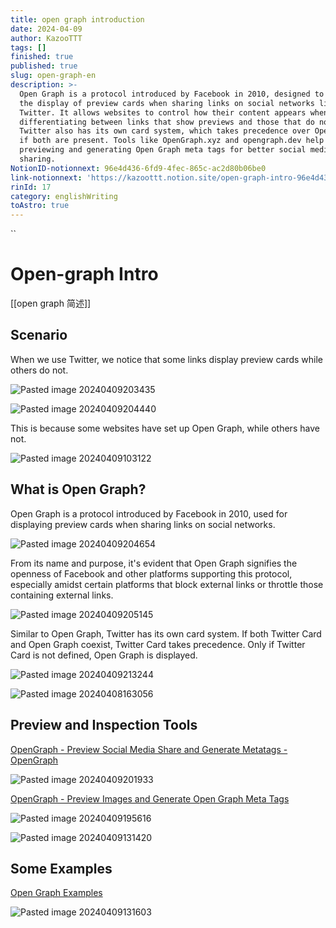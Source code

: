 ```yaml
---
title: open graph introduction
date: 2024-04-09
author: KazooTTT
tags: []
finished: true
published: true
slug: open-graph-en
description: >-
  Open Graph is a protocol introduced by Facebook in 2010, designed to enhance
  the display of preview cards when sharing links on social networks like
  Twitter. It allows websites to control how their content appears when shared,
  differentiating between links that show previews and those that do not.
  Twitter also has its own card system, which takes precedence over Open Graph
  if both are present. Tools like OpenGraph.xyz and opengraph.dev help in
  previewing and generating Open Graph meta tags for better social media
  sharing.
NotionID-notionnext: 96e4d436-6fd9-4fec-865c-ac2d80b06be0
link-notionnext: 'https://kazoottt.notion.site/open-graph-intro-96e4d4366fd94fec865cac2d80b06be0'
rinId: 17
category: englishWriting
toAstro: true
---
```


``

# Open-graph Intro

[[open graph 简述]]

## Scenario

When we use Twitter, we notice that some links display preview cards while others do not.

![Pasted image 20240409203435](https://pictures.kazoottt.top/2024/04/2024049-bc909874e20bb629c839253d3943d659.png)

![Pasted image 20240409204440](https://pictures.kazoottt.top/2024/04/2024049-4a9e81697a9703fe745e3052d4cbd1cd.png)

This is because some websites have set up Open Graph, while others have not.

![Pasted image 20240409103122](https://pictures.kazoottt.top/2024/04/2024049-087f0fbb7b7c5f497748c7fb9a12cdda.png)

## What is Open Graph?

Open Graph is a protocol introduced by Facebook in 2010, used for displaying preview cards when sharing links on social networks.

![Pasted image 20240409204654](https://pictures.kazoottt.top/2024/04/2024049-3dd20b82e78f86d49d9b7994a75ecb5c.png)

From its name and purpose, it's evident that Open Graph signifies the openness of Facebook and other platforms supporting this protocol, especially amidst certain platforms that block external links or throttle those containing external links.

![Pasted image 20240409205145](https://pictures.kazoottt.top/2024/04/2024049-df5e5b3488dffbd26760c4e44ee0914a.png)

Similar to Open Graph, Twitter has its own card system. If both Twitter Card and Open Graph coexist, Twitter Card takes precedence. Only if Twitter Card is not defined, Open Graph is displayed.

![Pasted image 20240409213244](https://pictures.kazoottt.top/2024/04/2024049-4621b20b74ec8f5aed0a133d5f38d28e.png)

![Pasted image 20240408163056](https://pictures.kazoottt.top/2024/04/2024049-ab3a3a2fdeb0b839edc4ad6b2b226515.png)

## Preview and Inspection Tools

[OpenGraph - Preview Social Media Share and Generate Metatags - OpenGraph](https://www.opengraph.xyz/)

![Pasted image 20240409201933](https://pictures.kazoottt.top/2024/04/2024049-ef4f78169782a186e08463a76ff65f1f.png)

[OpenGraph - Preview Images and Generate Open Graph Meta Tags](https://opengraph.dev/)

![Pasted image 20240409195616](https://pictures.kazoottt.top/2024/04/2024049-6901afe74ffbf8affe03e69a0ffecfa4.png)

![Pasted image 20240409131420](https://pictures.kazoottt.top/2024/04/2024049-c92de25d68dbdfbd37639c11df5bb091.png)

## Some Examples

[Open Graph Examples](https://opengraphexamples.com/)

![Pasted image 20240409131603](https://pictures.kazoottt.top/2024/04/2024049-188a013e0965f2e4b004de4a915b07b7.png)
